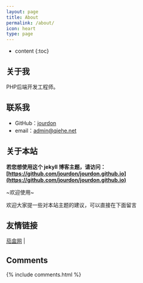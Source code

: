 ```yaml
---
layout: page
title: About
permalink: /about/
icon: heart
type: page
---
```


* content
{:toc}

## 关于我


PHP后端开发工程师。


## 联系我

* GitHub：[jourdon](https://github.com/jourdon)
* email：admin@qiehe.net


## 关于本站

**若您想使用这个 jekyll 博客主题，请访问：[https://github.com/jourdon/jourdon.github.io](https://github.com/jourdon/jourdon.github.io)**

~欢迎使用~

欢迎大家提一些对本站主题的建议，可以直接在下面留言


## 友情链接

[茄盒网](http://www.qiehe.net) \| 

## Comments

{% include comments.html %}
